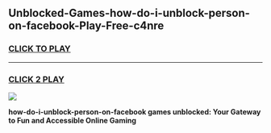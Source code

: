 
## Unblocked-Games-how-do-i-unblock-person-on-facebook-Play-Free-c4nre
<h3>
<a href="https://premium76.site?title=how-do-i-unblock-person-on-facebook&ref=20M">CLICK TO PLAY</a></h3>
<hr>

<h3>
<a href="https://premium76.site?title=how-do-i-unblock-person-on-facebook&ref=20M">CLICK 2 PLAY</a>
  
</h3>

<a href="https://premium76.site?title=how-do-i-unblock-person-on-facebook&ref=19M"><img src="https://clearcache.store/games.png"></a>


**how-do-i-unblock-person-on-facebook games unblocked: Your Gateway to Fun and Accessible Online Gaming**
